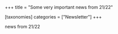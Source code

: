 +++
title = "Some very important news from 21/22"

[taxonomies]
categories = ["Newsletter"]
+++

news from 21/22